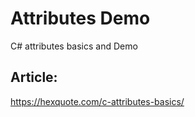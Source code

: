 # Attributes Demo

C# attributes basics and Demo    

## Article:

https://hexquote.com/c-attributes-basics/



